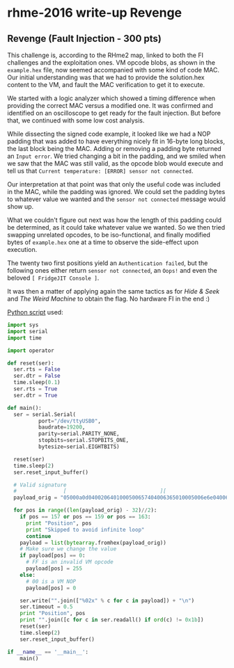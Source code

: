 # rhme-2016 write-up Revenge

<a name="revenge"></a>
## Revenge (Fault Injection - 300 pts)

This challenge is, according to the RHme2 map, linked to both the FI challenges and the exploitation ones. VM opcode blobs, as shown in the `example.hex` file, now seemed accompanied with some kind of code MAC. Our initial understanding was that we had to provide the solution.hex content to the VM, and fault the MAC verification to get it to execute.

We started with a logic analyzer which showed a timing difference when providing the correct MAC versus a modified one. It was confirmed and identified on an oscilloscope to get ready for the fault injection. But before that, we continued with some low cost analysis.

While dissecting the signed code example, it looked like we had a NOP padding that was added to have everything nicely fit in 16-byte long blocks, the last block being the MAC. Adding or removing a padding byte returned an `Input error`. We tried changing a bit in the padding, and we smiled when we saw that the MAC was still valid, as the opcode blob would execute and tell us that `Current temperature: [ERROR] sensor not connected`.

Our interpretation at that point was that only the useful code was included in the MAC, while the padding was ignored. We could set the padding bytes to whatever value we wanted and the `sensor not connected` message would show up.

What we couldn't figure out next was how the length of this padding could be determined, as it could take whatever value we wanted. So we then tried swapping unrelated opcodes, to be iso-functional, and finally modified bytes of `example.hex` one at a time to observe the side-effect upon execution.

The twenty two first positions yield an `Authentication failed`, but the following ones either return `sensor not connected`, an `Oops!` and even the beloved `[ FridgeJIT Console ]`.

It was then a matter of applying again the same tactics as for *Hide & Seek* and *The Weird Machine* to obtain the flag. No hardware FI in the end :)

[Python script](revenge_bruteforce_mac_position_dependency.py) used:
```python
import sys
import serial
import time

import operator

def reset(ser):
  ser.rts = False
  ser.dtr = False
  time.sleep(0.1)
  ser.rts = True
  ser.dtr = True

def main():
  ser = serial.Serial(
          port="/dev/ttyUSB0",
          baudrate=19200,
          parity=serial.PARITY_NONE,
          stopbits=serial.STOPBITS_ONE,
          bytesize=serial.EIGHTBITS)

  reset(ser)
  time.sleep(2)
  ser.reset_input_buffer()

  # Valid signature
  #               [                              ][                              ][                              ][                              ][                              ][                              ][                              ][                              ][                              ][                              ][                              ][                              ]
  payload_orig = "05000a0d0400206401000500657404006365010005006e6e04006f6301000500207404006f6e01000500207204006f73010005006e6504007320010005005d5204004f5201000500524504005b20010005003a65040072750100050074610400726501000500706d0400657401000500207404006e650100050072720400754301000306041000340120000016141800260000001400256706201c200430000108030913140023000000000000000000b2b79ddf74e033ff037e81c1bddc349e"

  for pos in range((len(payload_orig) - 32)//2):
    if pos == 157 or pos == 159 or pos == 163:
      print "Position", pos
      print "Skipped to avoid infinite loop"
      continue
    payload = list(bytearray.fromhex(payload_orig))
    # Make sure we change the value
    if payload[pos] == 0:
      # FF is an invalid VM opcode
      payload[pos] = 255
    else:
      # 00 is a VM NOP
      payload[pos] = 0

    ser.write("".join(["%02x" % c for c in payload]) + "\n")
    ser.timeout = 0.5
    print "Position", pos
    print "".join([c for c in ser.readall() if ord(c) != 0x1b])
    reset(ser)
    time.sleep(2)
    ser.reset_input_buffer()

if __name__ == '__main__':
    main()

```
